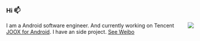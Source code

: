 ### Hi 📫 
<img align="right" src="https://github-readme-stats.vercel.app/api?username=caij&show_icons=true&icon_color=0366d6&text_color=24292e&bg_color=ffffff&hide_title=true&count_private=false&include_all_commits=true&&hide=stars" />

I am a Android software engineer. And currently working on Tencent [JOOX for Android](https://play.google.com/store/apps/details?id=com.tencent.ibg.joox).
I have an side project. [See Weibo](https://play.google.com/store/apps/details?id=com.caij.see)
  
